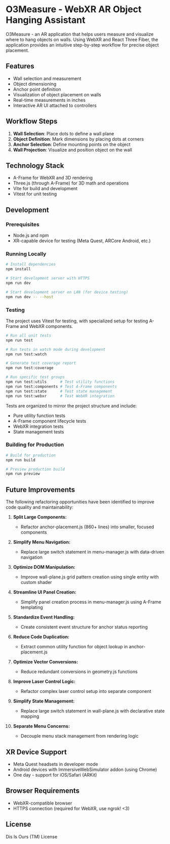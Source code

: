 # O3Measure - WebXR AR Object Hanging Assistant

O3Measure - an AR application that helps users measure and visualize where to hang objects on walls. Using WebXR and React Three Fiber, the application provides an intuitive step-by-step workflow for precise object placement.

## Features

- Wall selection and measurement
- Object dimensioning
- Anchor point definition
- Visualization of object placement on walls
- Real-time measurements in inches
- Interactive AR UI attached to controllers

## Workflow Steps

1. **Wall Selection**: Place dots to define a wall plane
2. **Object Definition**: Mark dimensions by placing dots at corners
3. **Anchor Selection**: Define mounting points on the object
4. **Wall Projection**: Visualize and position object on the wall

## Technology Stack

- A-Frame for WebXR and 3D rendering
- Three.js (through A-Frame) for 3D math and operations
- Vite for build and development
- Vitest for unit testing

## Development

### Prerequisites

- Node.js and npm
- XR-capable device for testing (Meta Quest, ARCore Android, etc.)

### Running Locally

```bash
# Install dependencies
npm install

# Start development server with HTTPS
npm run dev

# Start development server on LAN (for device testing)
npm run dev -- --host
```

### Testing

The project uses Vitest for testing, with specialized setup for testing A-Frame and WebXR components.

```bash
# Run all unit tests
npm run test

# Run tests in watch mode during development
npm run test:watch

# Generate test coverage report
npm run test:coverage

# Run specific test groups
npm run test:utils      # Test utility functions
npm run test:components # Test A-Frame components
npm run test:state      # Test state management
npm run test:webxr      # Test WebXR integration
```

Tests are organized to mirror the project structure and include:
- Pure utility function tests
- A-Frame component lifecycle tests
- WebXR integration tests
- State management tests

### Building for Production

```bash
# Build for production
npm run build

# Preview production build
npm run preview
```

## Future Improvements

The following refactoring opportunities have been identified to improve code quality and maintainability:

1. **Split Large Components:**
   - Refactor anchor-placement.js (860+ lines) into smaller, focused components

2. **Simplify Menu Navigation:**
   - Replace large switch statement in menu-manager.js with data-driven navigation

3. **Optimize DOM Manipulation:**
   - Improve wall-plane.js grid pattern creation using single entity with custom shader

4. **Streamline UI Panel Creation:**
   - Simplify panel creation process in menu-manager.js using A-Frame templating

5. **Standardize Event Handling:**
   - Create consistent event structure for anchor status reporting

6. **Reduce Code Duplication:**
   - Extract common utility function for object lookup in anchor-placement.js

7. **Optimize Vector Conversions:**
   - Reduce redundant conversions in geometry.js functions

8. **Improve Laser Control Logic:**
   - Refactor complex laser control setup into separate component

9. **Simplify State Management:**
   - Replace large switch statement in wall-plane.js with declarative state mapping

10. **Separate Menu Concerns:**
    - Decouple menu stack management from rendering logic

## XR Device Support

- Meta Quest headsets in developer mode
- Android devices with ImmersiveWebSimulator addon (using Chrome)
- One day - support for iOS/Safari (ARKit)

## Browser Requirements

- WebXR-compatible browser
- HTTPS connection (required for WebXR, use ngrok! <3)

## License

Dis Is Ours (TM) License
